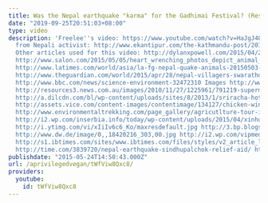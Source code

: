 ```yaml
---
title: Was the Nepal earthquake "karma" for the Gadhimai Festival? (Response to vegans)
date: "2019-09-25T20:51:03+08:00"
type: video
description: 'Freelee''s video: https://www.youtube.com/watch?v=HaJgJ4Q8pV0 Article
  from Nepali activist: http://www.ekantipur.com/the-kathmandu-post/2010/11/23/oped/never-again/215205/
  Other articles used for this video: http://dylanxpowell.com/2015/04/28/gadhimai-nepal-and-vegans-celebrating-karma/
  http://www.salon.com/2015/05/05/heart_wrenching_photos_depict_animal_rescue_efforts_after_nepals_earthquake/
  http://www.latimes.com/world/asia/la-fg-nepal-quake-animals-20150503-story.html#page=1
  http://www.theguardian.com/world/2015/apr/28/nepal-villagers-swarathok-aid-beyond-the-capital
  http://www.bbc.com/news/science-environment-32472310 Images http://www.greenpeace.org/international/community_images//86/2286/21551_40852.jpg
  http://resources3.news.com.au/images/2010/11/27/1225961/791219-supermarket.jpg http://i.dailymail.co.uk/i/pix/2013/08/10/article-2388444-0D0B4AA3000005DC-958_638x395.jpg
  http://a.dilcdn.com/bl/wp-content/uploads/sites/8/2013/1/sriracha-hot-chili-sauce-chicken-wings-2.jpg
  http://assets.vice.com/content-images/contentimage/134127/chicken-wings.jpg http://darkroom.baltimoresun.com/wp-content/uploads/2013/07/AFPGetty-521161002.jpg
  http://www.environmentaltrekking.com/page_gallery/agricutlture-tour-in-nepal16.jpg
  http://i2.wp.com/inserbia.info/today/wp-content/uploads/2015/04/xinhua-earthquake-nepal-06.jpg?resize=1280%2C853
  http://i.ytimg.com/vi/xIiIv6c6_Ko/maxresdefault.jpg http://3.bp.blogspot.com/-m06efalzm8Y/VT-dIpE0YRI/AAAAAAAANUg/Cgpl5T3HkMg/s1600/Nepal%2BQuake%2B2015.jpg
  http://www.dw.de/image/0,,18420216_303,00.jpg http://i2.wp.com/vipmedia.globalnews.ca/2015/04/nepal-2.jpg?crop=0px%2C0px%2C640px%2C427px&resize=720%2C480
  http://s1.ibtimes.com/sites/www.ibtimes.com/files/styles/v2_article_large/public/2015/04/26/nepal-9.jpg?itok=i7YsX0JK
  http://time.com/3839720/nepal-earthquake-sindhupalchok-relief-aid/ http://redpandanetwork.org/blog/wp-content/uploads/2015/04/Nepali_kids.jpg'
publishdate: "2015-05-24T14:50:43.000Z"
url: /aprivilegedvegan/tWfViw8Qxc8/
providers:
  youtube:
    id: tWfViw8Qxc8
---
```

